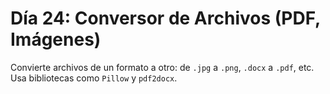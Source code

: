 # Día 24: Conversor de Archivos (PDF, Imágenes)

Convierte archivos de un formato a otro: de `.jpg` a `.png`, `.docx` a `.pdf`, etc. Usa bibliotecas como `Pillow` y `pdf2docx`.